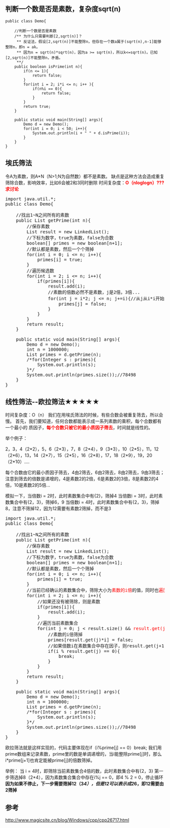 
## 判断一个数是否是素数，复杂度sqrt(n)

```
public class Demo{

	//判断一个数是否是素数
	/** 为什么只需要判断[2,sqrt(n)]？
	 ** 反证法，假设[2,sqrt(n)]不能整除n，但存在一个数a属于(sqrt(n),n-1]能够整除n，即n = ak。
	 ** 因为n = sqrt(n)*sqrt(n)，因为a >= sqrt(n)，所以k<=sqrt(n)。已知[2,sqrt(n)]不能整除n，矛盾。
	 **/
	public boolean isPrime(int n){
		if(n <= 1){
			return false;
		}
		for(int i = 2; i*i <= n; i++ ){
			if(n%i == 0){
				return false;
			}
		}
		return true;
	}

	public static void main(String[] args){
		Demo d = new Demo();
		for(int i = 0; i < 50; i++){
			System.out.println(i + " " + d.isPrime(i));
		}
	}
}
```

## 埃氏筛法

令A为素数，则A\*N（N>1;N为自然数）都不是素数。
缺点是这种方法会造成重复筛除合数，影响效率，比如6会被2和3同时删除
时间复杂度：<font color='red'>**O（nloglogn）???求讨论**</font> 
<pre>
import java.util.*;
public class Demo{

	//找出1~N之间所有的素数
	public List<Integer> getPrime(int n){
		//保存素数
		List<Integer> result = new LinkedList<Integer>();
		//下标为数字，true为素数，false为合数
		boolean[] primes = new boolean[n+1];
		//默认都是素数，然后一个个筛掉
		for(int i = 0; i <= n; i++){
			primes[i] = true;
		}
		//遍历候选数
		for(int i = 2; i <= n; i++){
			if(primes[i]){
				result.add(i);
				//素数的倍数必然不是素数，j是2倍，3倍...
				for(int j = i*2; j <= n; j+=i){//从j从i*i开始，因为之前i的倍数，已经被比i小的素数筛掉了，但是容易造成溢出，所以采用常规的方法，从2倍开始
					primes[j] = false;
				}
			}
		}
		return result;
	}

	public static void main(String[] args){
		Demo d = new Demo();
		int n = 1000000;
		List<Integer> primes = d.getPrime(n);
		/*for(Integer s : primes){
			System.out.println(s);
		}*/
		System.out.println(primes.size());//78498
	}
}
</pre>

## 线性筛法--欧拉筛法★★★★★

时间复杂度：O（n） 
我们在用埃氏筛法的时候，有些合数会被重复筛去，所以会慢。 
首先，我们要知道，任何合数都能表示成一系列素数的乘积，每个合数都有一个最小的 
质因子，<font color='red'>**每个合数只被它的最小质因子筛去**</font>，时间就是线性的。 

举个例子：

2，3，4（2\*2），5，6（2\*3），7，8（2\*4），9（3\*3），10（2\*5），11，12（2\*6），13，14（2\*7），15（2\*5），16（2\*8），17，18（2\*9），19，20（2\*10）....

每个合数由它的最小质因子筛去，4由2筛去，6由2筛去，8由2筛去，9由3筛去；
注意到筛去的倍数是递增的，4是素数2的2倍，6是素数2的3倍，8是素数2的4倍，10是素数2的5倍...

模拟一下，当倍数i = 2时，此时素数集合中有{2}，筛掉4
当倍数i = 3时，此时素数集合中有{2，3}，筛掉6，9
当倍数i = 4时，此时素数集合中有{2，3}，筛掉8，注意不筛掉12，因为12需要有素数2筛掉，而不是3

<pre>
import java.util.*;
public class Demo{

	//找出1~N之间所有的素数
	public List<Integer> getPrime(int n){
		//保存素数
		List<Integer> result = new LinkedList<Integer>();
		//下标为数字，true为素数，false为合数
		boolean[] primes = new boolean[n+1];
		//默认都是素数，然后一个个筛掉
		for(int i = 0; i <= n; i++){
			primes[i] = true;
		}
		//当前已经确认的素数集合中，筛除大小为<font color='red'>素数的i倍</font>的值，同时也<font color='red'>遍历数字并判断当前数字是否是素数</font>
		for(int i = 2; i <= n; i++){
			//如果还没有被筛除，则是素数
			if(primes[i]){
				result.add(i);
			}
			//遍历当前素数集合
			for(int j = 0; j < result.size() && <font color='red'>result.get(j)*i <=n;</font> j++){
				//素数的i倍筛掉
				primes[result.get(j)*i] = false;
				//如果倍数i在素数集合中存在因子，则result.get(j+1)*i这个数应该由result.get(j)筛除，而不是result.get(j+1)
				if(i % result.get(j) == 0){
					break;
				}
			}
		}
		return result;
	}

	public static void main(String[] args){
		Demo d = new Demo();
		int n = 1000000;
		List<Integer> primes = d.getPrime(n);
		/*for(Integer s : primes){
			System.out.println(s);
		}*/
		System.out.println(primes.size());//78498
	}
}
</pre>

欧拉筛法就是这样实现的，代码主要体现在if（i%prime[j] == 0）break; 
我们用prime数组来记录素数，prime里的数是单调递增的，当i能整除prime[j]时，那么i\*prime[j+1]也肯定能被prime[j]的倍数筛掉。

举例：
当 i = 4时，即筛除当前素数集合4倍的数，此时素数集合中有{2，3}
第一步筛选掉8（2\*4），因为素数集合集合中存在i%j == 0，即4 % 2 = 0，停止循环
**因为如果不停止，下一步需要筛掉12（3*4），但是12可以表示成2*6，即12需要由2筛掉**

## 参考

http://www.magicsite.cn/blog/Windows/cpp/cpp26717.html






